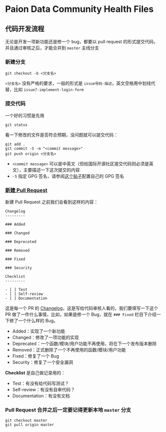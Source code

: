 Paion Data Community Health Files
=================================

代码开发流程
----------

无论是开发一项新功能还是修一个 bug，都要以 pull request 的形式提交代码，并且通过审核之后，才能合并到 `master` 主线分支

### 新建分支

```console
git checkout -b <分支名>
```

`<分支名>` 没有严格的要求，一般的形式是 `issue号码-描述`，英文空格用中划线代替，比如 `issue7-implement-login-form`

### 提交代码

一个好的习惯是先用

```console
git status
```

看一下修改的文件是否符合预期，没问题就可以提交代码：

```console
git add .
git commit -S -m "<commit message>"
git push origin <分支名>
```

- `<commit message>` 可以是中英文（但给国际开源社区提交代码则必须是英文），主要描述一下这次提交的内容
- `-S` 指定 GPG 签名，请参阅[这个贴子](https://stackoverflowteams.com/c/paion-data/q/22/1)配置自己的 GPG 签名


### [新建 Pull Request](https://docs.github.com/en/pull-requests/collaborating-with-pull-requests/proposing-changes-to-your-work-with-pull-requests/creating-a-pull-request#creating-the-pull-request)

新建 Pull Request 之前我们会看到这样的内容：

```
Changelog
---------

### Added

### Changed

### Deprecated

### Removed

### Fixed

### Security

Checklist
---------

- [ ] Test
- [ ] Self-review
- [ ] Documentation
```

这是每一个 PR 的 [Changelog](https://keepachangelog.com/en/1.1.0/)，这是写给代码审核人看的，我们要填写一下这个 PR 做了一件什么事情，比如，如果是修一个 Bug，就在 `### Fixed` 栏目下介绍一下修了一个什么样的 Bug。

- Added：实现了一个新功能
- Changed：修改了一项功能的实现
- Deprecated：一个函数/模块/用户功能不再使用，将在下一个发布版本删除
- Removed：正式删除了一个不再使用的函数/模块/用户功能
- Fixed：修复了一个 Bug
- Security：修复了一个安全漏洞

**Checklist** 是自己做记录用的：

- Test：有没有给代码写测试？
- Self-review：有没有自审代码？
- Documentation：有没有文档

### Pull Request 合并之后一定要记得更新本地 `master` 分支

```console
git checkout master
git pull origin master
```
